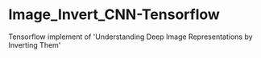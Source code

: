 # Image_Invert_CNN-Tensorflow
Tensorflow implement of 'Understanding Deep Image Representations by Inverting Them'
